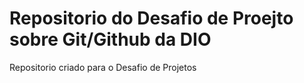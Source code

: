 # Repositorio do Desafio de Proejto sobre Git/Github da DIO
Repositorio criado para o Desafio de Projetos 
